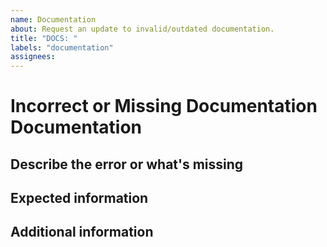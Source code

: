 ```yaml
---
name: Documentation
about: Request an update to invalid/outdated documentation.
title: "DOCS: "
labels: "documentation"
assignees: 
---
```


# Incorrect or Missing Documentation Documentation

## Describe the error or what's missing
<!--A clear and concise description of the incorrect documentation information.-->
<!--Or a description of what is missing in the documentation-->


## Expected information
<!--A clear and concise description of what the documentation *should* say.-->


## Additional information
<!--Add any other context about the problem here.-->

